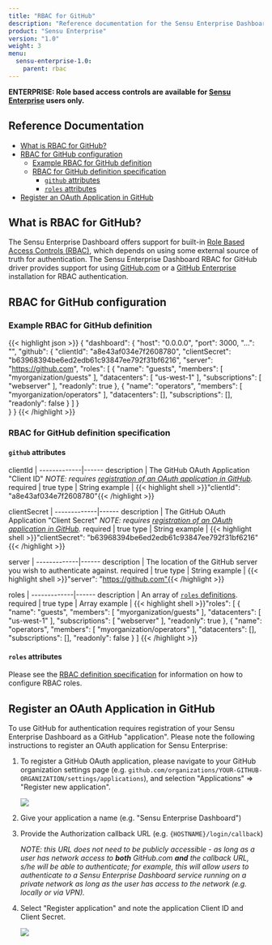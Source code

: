 ```yaml
---
title: "RBAC for GitHub"
description: "Reference documentation for the Sensu Enterprise Dashboard Role Based Access Controls (RBAC) for GitHub"
product: "Sensu Enterprise"
version: "1.0"
weight: 3
menu:
  sensu-enterprise-1.0:
    parent: rbac
---
```

**ENTERPRISE: Role based access controls are available for [Sensu Enterprise][6] users only.**

## Reference Documentation

- [What is RBAC for GitHub?](#what-is-rbac-for-github)
- [RBAC for GitHub configuration](#rbac-for-github-configuration)
  - [Example RBAC for GitHub definition](#example-rbac-for-github-definition)
  - [RBAC for GitHub definition specification](#rbac-for-github-definition-specification)
    - [`github` attributes](#github-attributes)
    - [`roles` attributes](#roles-attributes)
- [Register an OAuth Application in GitHub](#register-an-oauth-application-in-github)

## What is RBAC for GitHub?

The Sensu Enterprise Dashboard offers support for built-in [Role Based Access
Controls (RBAC)][0], which depends on using some external source of truth for
authentication. The Sensu Enterprise Dashboard RBAC for GitHub driver provides
support for using [GitHub.com][1] or a [GitHub Enterprise][2] installation for
RBAC authentication.

## RBAC for GitHub configuration

### Example RBAC for GitHub definition

{{< highlight json >}}
{
  "dashboard": {
    "host": "0.0.0.0",
    "port": 3000,
    "...": "",
    "github": {
      "clientId": "a8e43af034e7f2608780",
      "clientSecret": "b63968394be6ed2edb61c93847ee792f31bf6216",
      "server": "https://github.com",
      "roles": [
        {
          "name": "guests",
          "members": [
            "myorganization/guests"
          ],
          "datacenters": [
            "us-west-1"
          ],
          "subscriptions": [
            "webserver"
          ],
          "readonly": true
        },
        {
          "name": "operators",
          "members": [
            "myorganization/operators"
          ],
          "datacenters": [],
          "subscriptions": [],
          "readonly": false
        }
      ]
    }    
  }
}
{{< /highlight >}}

### RBAC for GitHub definition specification

#### `github` attributes

clientId     | 
-------------|------
description  | The GitHub OAuth Application "Client ID" _NOTE: requires [registration of an OAuth application in GitHub][3]._
required     | true
type         | String
example      | {{< highlight shell >}}"clientId": "a8e43af034e7f2608780"{{< /highlight >}}

clientSecret | 
-------------|------
description  | The GitHub OAuth Application "Client Secret" _NOTE: requires [registration of an OAuth application in GitHub][3]._
required     | true
type         | String
example      | {{< highlight shell >}}"clientSecret": "b63968394be6ed2edb61c93847ee792f31bf6216"{{< /highlight >}}

server       | 
-------------|------
description  | The location of the GitHub server you wish to authenticate against.
required     | true
type         | String
example      | {{< highlight shell >}}"server": "https://github.com"{{< /highlight >}}

roles        | 
-------------|------
description  | An array of [`roles` definitions][4].
required     | true
type         | Array
example      | {{< highlight shell >}}"roles": [
  {
    "name": "guests",
    "members": [
      "myorganization/guests"
    ],
    "datacenters": [
      "us-west-1"
    ],
    "subscriptions": [
      "webserver"
    ],
    "readonly": true
  },
  {
    "name": "operators",
    "members": [
      "myorganization/operators"
    ],
    "datacenters": [],
    "subscriptions": [],
    "readonly": false
  }
]
{{< /highlight >}}

#### `roles` attributes

Please see the [RBAC definition specification][5] for information on how to
configure RBAC roles.

## Register an OAuth Application in GitHub

To use GitHub for authentication requires registration of your Sensu Enterprise
Dashboard as a GitHub "application". Please note the following instructions to
register an OAuth application for Sensu Enterprise:

1. To register a GitHub OAuth application, please navigate to your GitHub
   organization settings page (e.g.
   `github.com/organizations/YOUR-GITHUB-ORGANIZATION/settings/applications`),
   and selection "Applications" => "Register new application".

   ![](../../img/enterprise-dashboard-github-app.png)

2. Give your application a name (e.g. "Sensu Enterprise Dashboard")

3. Provide the Authorization callback URL (e.g. `{HOSTNAME}/login/callback`)

   _NOTE: this URL does not need to be publicly accessible - as long as a user
   has network access to **both** GitHub.com **and** the callback URL, s/he will
   be able to authenticate; for example, this will allow users to authenticate
   to a Sensu Enterprise Dashboard service running on a private network as long
   as the user has access to the network (e.g. locally or via VPN)._

4. Select "Register application" and note the application Client ID and Client
   Secret.

   ![](../../img/enterprise-dashboard-github-secret.png)


[?]:  #
[0]:  overview.html
[1]:  https://github.com
[2]:  https://enterprise.github.com/home
[3]:  #register-an-oauth-application-in-github
[4]:  #roles-attributes
[5]:  overview.html#roles-attributes
[6]:  /enterprise
